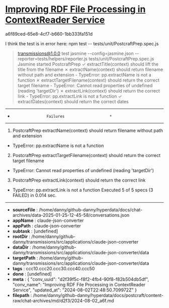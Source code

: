 # [Improving RDF File Processing in ContextReader Service](https://claude.ai/chat/d2f39f5c-f8f2-4fb4-90f8-f82b504db5df)

a6f89ced-65e8-4cf7-b660-1bb333fa151d

I think the test is in error here:
npm test -- tests/unit/PostcraftPrep.spec.js
> transmissions@1.0.0 test
> jasmine --config=jasmine.json --reporter=tests/helpers/reporter.js tests/unit/PostcraftPrep.spec.js
Jasmine started
  PostcraftPrep
    ✓ extractTitle(context) should lift the title from the filename
    ✗ extractName(context) should return filename without path and extension
      - TypeError: pp.extractName is not a function
    ✗ extractTargetFilename(context) should return the correct target filename
      - TypeError: Cannot read properties of undefined (reading 'targetDir')
    ✗ extractLink(context) should return the correct link
      - TypeError: pp.extractLink is not a function
    ✓ extractDates(context) should return the correct dates
**************************************************
*                    Failures                    *
**************************************************
1) PostcraftPrep extractName(context) should return filename without path and extension
  - TypeError: pp.extractName is not a function
2) PostcraftPrep extractTargetFilename(context) should return the correct target filename
  - TypeError: Cannot read properties of undefined (reading 'targetDir')
3) PostcraftPrep extractLink(context) should return the correct link
  - TypeError: pp.extractLink is not a function
Executed 5 of 5 specs (3 FAILED) in 0.014 sec.

---

* **sourceFile** : /home/danny/github-danny/hyperdata/docs/chat-archives/data-2025-01-25-12-45-58/conversations.json
* **appName** : claude-json-converter
* **appPath** : claude-json-converter
* **subtask** : [undefined]
* **rootDir** : /home/danny/github-danny/transmissions/src/applications/claude-json-converter
* **dataDir** : /home/danny/github-danny/transmissions/src/applications/claude-json-converter/data
* **targetPath** : /home/danny/github-danny/transmissions/src/applications/claude-json-converter/data
* **tags** : ccc10.ccc20.ccc30.ccc40.ccc50
* **done** : [undefined]
* **meta** : {
  "conv_uuid": "d2f39f5c-f8f2-4fb4-90f8-f82b504db5df",
  "conv_name": "Improving RDF File Processing in ContextReader Service",
  "updated_at": "2024-08-02T22:48:50.709972Z"
}
* **filepath** : /home/danny/github-danny/hyperdata/docs/postcraft/content-raw/chat-archives/md/d2f3/2024-08-02_a6f.md